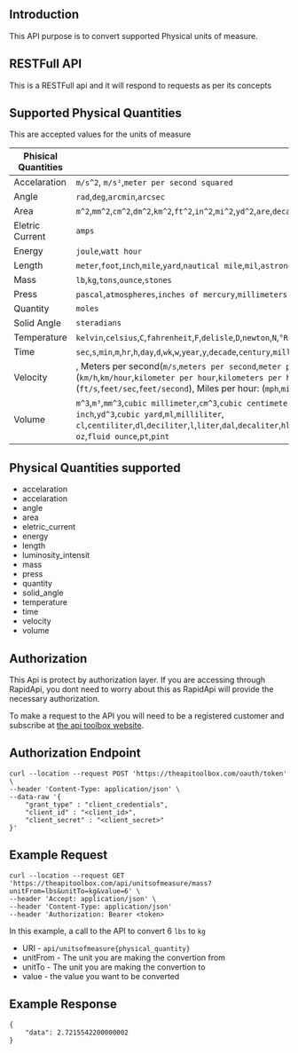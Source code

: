## Introduction
This API purpose is to convert supported Physical units of measure. 
## RESTFull API
This is a RESTFull api and it will respond to requests as per its concepts
## Supported Physical Quantities
This are accepted values for the units of measure

|Phisical Quantities|Terms Accepted|
|---|---|
|Accelaration|`m/s^2`, `m/s²`,`meter per second squared`|
|Angle|`rad`,`deg`,`arcmin`,`arcsec`|
|Area|`m^2`,`mm^2`,`cm^2`,`dm^2`,`km^2`,`ft^2`,`in^2`,`mi^2`,`yd^2`,`are`,`decare`,`hectare`,`acres`|
|Eletric Current|`amps`|
|Energy|`joule`,`watt hour`|
|Length|`meter`,`foot`,`inch`,`mile`,`yard`,`nautical mile`,`mil`,`astronomical unit`|
|Mass|`lb`,`kg`,`tons`,`ounce`,`stones`|
|Press|`pascal`,`atmospheres`,`inches of mercury`,`millimeters of mercury`,`pounds per square inch`|
|Quantity|`moles`|
|Solid Angle|`steradians`|
|Temperature|`kelvin`,`celsius`,`C`,`fahrenheit`,`F`,`delisle`,`D`,`newton`,`N`,`°Ro`,`°Re`|
|Time|`sec`,`s`,`min`,`m`,`hr`,`h`,`day`,`d`,`wk`,`w`,`year`,`y`,`decade`,`century`,`millennium`,`julian year`,`jyr`|
|Velocity|, Meters per second(`m/s`,`meters per second`,`meter per second`,`metres per second`,`metre per second`), Kilometers per hour:(`km/h`,`km/hour`,`kilometer per hour`,`kilometers per hour`,`kilometre per hour`,`kilometres per hour`), Feet per second:(`ft/s`,`feet/sec`,`feet/second`), Miles per hour: (`mph`,`miles/hour`,`miles per hour`), Knots: (`knot`,`knot2`)|
|Volume|`m^3`,`m³`,`mm^3`,`cubic millimeter`,`cm^3`,`cubic centimeter`,`dm^3`,`cubic decimeter`,`km^3`,`cubic kilometer`,`ft^3`,`cubic foot`,`in^3`,`cubic inch`,`yd^3`,`cubic yard`,`ml`,`milliliter`, `cl`,`centiliter`,`dl`,`deciliter`,`l`,`liter`,`dal`,`decaliter`,`hl`,`hectoliter`,`cup`,`cups`,`tsp`,`teaspoon`,`tbsp`,`tablespoon`,`gal`,`gallon`,`qt`,`quart`,`fl oz`,`fluid ounce`,`pt`,`pint`|

## Physical Quantities supported
* accelaration
* accelaration
* angle
* area
* eletric_current
* energy
* length
* luminosity_intensit
* mass
* press
* quantity
* solid_angle
* temperature
* time
* velocity
* volume

## Authorization
This Api is protect by authorization layer. If you are accessing through RapidApi, you dont need to worry about this as RapidApi will provide the necessary authorization.

To make a request to the API you will need to be a registered customer and subscribe at [the api toolbox website](https://theapitoolbox.com/register).

## Authorization Endpoint
```
curl --location --request POST 'https://theapitoolbox.com/oauth/token' \
--header 'Content-Type: application/json' \
--data-raw '{
	"grant_type" : "client_credentials",
    "client_id" : "<client_id>",
    "client_secret" : "<client_secret>"
}'
```

## Example Request

```$xslt
curl --location --request GET 'https://theapitoolbox.com/api/unitsofmeasure/mass?unitFrom=lbs&unitTo=kg&value=6' \
--header 'Accept: application/json' \
--header 'Content-Type: application/json'
--header 'Authorization: Bearer <token>
```

In this example, a call to the API to convert 6 `lbs` to `kg`

- URI -  `api/unitsofmeasure{physical_quantity}`
- unitFrom - The unit you are making the convertion from
- unitTo - The unit you are making the convertion to
- value - the value you want to be converted

## Example Response

```$xslt
{
    "data": 2.7215542200000002
}
```

